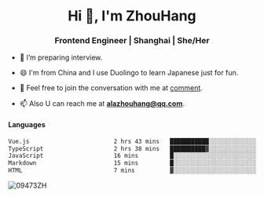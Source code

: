 <h1 align="center">Hi 👋, I'm ZhouHang</h1>

<h3 align="center">Frontend Engineer | Shanghai | She/Her</h3>

- 🤔 I’m preparing interview.
  
- 😄 I'm from China and I use Duolingo to learn Japanese just for fun.
  
- 🐨 Feel free to join the conversation with me at [comment](https://github.com/09473ZH/comment/discussions).

- 📫 Also U can reach me at **alazhouhang@qq.com**.


<h4 align="left">Languages</h4>
<!--START_SECTION:waka-->

```txt
Vue.js                        2 hrs 43 mins   ███████████░░░░░░░░░░░░░░   43.97 %
TypeScript                    2 hrs 38 mins   ██████████▓░░░░░░░░░░░░░░   42.46 %
JavaScript                    16 mins         █░░░░░░░░░░░░░░░░░░░░░░░░   04.46 %
Markdown                      15 mins         █░░░░░░░░░░░░░░░░░░░░░░░░   04.18 %
HTML                          7 mins          ▓░░░░░░░░░░░░░░░░░░░░░░░░   02.11 %
```

<!--END_SECTION:waka-->

<p align="left"> <img src=https://github-readme-stats.vercel.app/api?username=09473ZH&show_icons=true alt=09473ZH /> </p>

